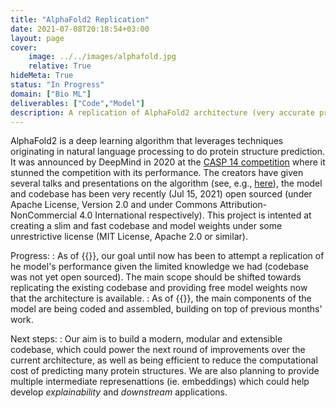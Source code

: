 ```yaml
---
title: "AlphaFold2 Replication"
date: 2021-07-08T20:18:54+03:00
layout: page
cover:
    image: ../../images/alphafold.jpg
    relative: True
hideMeta: True
status: "In Progress"
domain: ["Bio ML"]
deliverables: ["Code","Model"]
description: A replication of AlphaFold2 architecture (very accurate protein structure prediction model) with a free licensing.
---
```


AlphaFold2 is a deep learning algorithm that leverages techniques originating in natural language processing to do protein structure prediction. It was announced by DeepMind in 2020 at the [CASP 14 competition](https://predictioncenter.org/casp14/) where it stunned the competition with its performance. The creators have given several talks and presentations on the algorithm (see, e.g., [here](https://predictioncenter.org/casp14/doc/presentations/2020_12_01_TS_predictor_AlphaFold2.pdf)), the model and codebase has been very recently (Jul 15, 2021) open sourced (under Apache License, Version 2.0 and under Commons Attribution-NonCommercial 4.0 International respectively). 
This project is intented at creating a slim and fast codebase and model weights under some unrestrictive license (MIT License, Apache 2.0 or similar). 


Progress:
: As of {{<date year="2021" month="07" day="15">}}, our goal until now has been to attempt a replication of he model's performance given the limited knowledge we had (codebase was not yet open sourced). The main scope should be shifted towards replicating the existing codebase and providing free model weights now that the architecture is available. 
: As of {{<date year="2021" month="07" day="23">}}, the main components of the model are being coded and assembled, building on top of previous months' work.
    
Next steps: 
: Our aim is to build a modern, modular and extensible codebase, which could power the next round of improvements over the current architecture, as well as being efficient to reduce the computational cost of predicting many protein structures. We are also planning to provide multiple intermediate represenattions (ie. embeddings) which could help develop *explainability* and *downstream* applications.  

